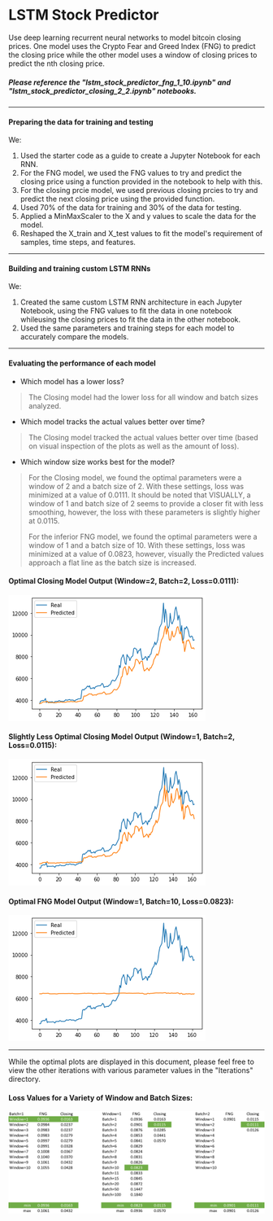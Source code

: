 # LSTM Stock Predictor

Use deep learning recurrent neural networks to model bitcoin closing prices. One model uses the Crypto Fear and Greed Index (FNG) to predict the closing price while the other model uses a window of closing prices to predict the nth closing price.

##### Please reference the "lstm_stock_predictor_fng_1_10.ipynb" and "lstm_stock_predictor_closing_2_2.ipynb" notebooks. 

---

#### Preparing the data for training and testing

We: 

1. Used the starter code as a guide to create a Jupyter Notebook for each RNN.
2. For the FNG model, we used the FNG values to try and predict the closing price using a function provided in the notebook to help with this.
3. For the closing prcie model, we used previous closing prcies to try and predict the next closing price using the provided function.
4. Used 70% of the data for training and 30% of the data for testing.
5. Applied a MinMaxScaler to the X and y values to scale the data for the model.
6. Reshaped the X_train and X_test values to fit the model's requirement of samples, time steps, and features.

---

#### Building and training custom LSTM RNNs

We: 

1. Created the same custom LSTM RNN architecture in each Jupyter Notebook, using the FNG values to fit the data in one notebook whileusing the closing prices to fit the data in the other notebook.
2. Used the same parameters and training steps for each model to accurately compare the models.

---

#### Evaluating the performance of each model

* Which model has a lower loss? 
>
>The Closing model had the lower loss for all window and batch sizes analyzed.

* Which model tracks the actual values better over time?
>
>The Closing model tracked the actual values better over time (based on visual inspection of the plots as well as the amount of loss).

* Which window size works best for the model?
>
>For the Closing model, we found the optimal parameters were a window of 2 and a batch size of 2. With these settings, loss was minimized at a value of 0.0111. It should be noted that VISUALLY, a window of 1 and batch size of 2 seems to provide a closer fit with less smoothing, however, the loss with these parameters is slightly higher at 0.0115.
>
>For the inferior FNG model, we found the optimal parameters were a window of 1 and a batch size of 10. With these settings, loss was minimized at a value of 0.0823, however, visually the Predicted values approach a flat line as the batch size is increased.  

#### Optimal Closing Model Output (Window=2, Batch=2, Loss=0.0111):
![Optimal_Closing_Model_Output](Plots/Closing_2_2.png)

#### Slightly Less Optimal Closing Model Output (Window=1, Batch=2, Loss=0.0115):
![Slightly_Less_Optimal_Closing_Model_Output](Plots/Closing_1_2.png)

#### Optimal FNG Model Output (Window=1, Batch=10, Loss=0.0823):
![Optimal_FNG_Model_Output](Plots/FNG_1_10.png)

---

While the optimal plots are displayed in this document, please feel free to view the other iterations with various parameter values in the "Iterations" directory.

#### Loss Values for a Variety of Window and Batch Sizes:
![FNG&Closing_Loss](FNG&Closing_Loss.png)